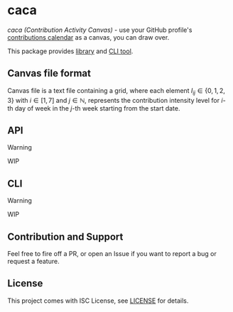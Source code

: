 # caca

*caca (Contribution Activity Canvas)* - use your GitHub profile's [contributions
calendar](https://docs.github.com/en/account-and-profile/setting-up-and-managing-your-github-profile/managing-contribution-settings-on-your-profile/viewing-contributions-on-your-profile#contributions-calendar)
as a canvas, you can draw over.

This package provides [library](#api) and [CLI tool](#cli).

## Canvas file format
Canvas file is a text file containing a grid, where each element $I_{ij} \in \{ 0, 1, 2, 3 \}$ with $i \in [1, 7]$ and $j \in \mathbb{N}$, represents the contribution intensity level for $i$-th day of week in the $j$-th week starting from the start date.

## API

> [!WARNING]
> WIP

## CLI

> [!WARNING]
> WIP

## Contribution and Support

Feel free to fire off a PR, or open an Issue if you want to report a bug or request a feature.

## License

This project comes with ISC License, see [LICENSE](#TODO-ADD-LICENSE-LINK) for details.
